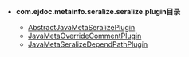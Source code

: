





- **com.ejdoc.metainfo.seralize.seralize.plugin目录**

	- [AbstractJavaMetaSeralizePlugin](metaInfoSeralize/com/ejdoc/metainfo/seralize/seralize/plugin/AbstractJavaMetaSeralizePlugin.md)
	- [JavaMetaOverrideCommentPlugin](metaInfoSeralize/com/ejdoc/metainfo/seralize/seralize/plugin/JavaMetaOverrideCommentPlugin.md)
	- [JavaMetaSeralizeDependPathPlugin](metaInfoSeralize/com/ejdoc/metainfo/seralize/seralize/plugin/JavaMetaSeralizeDependPathPlugin.md)
